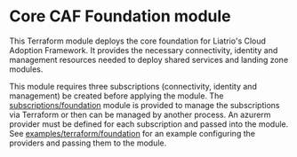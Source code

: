# Core CAF Foundation module

This Terraform module deploys the core foundation for Liatrio's Cloud Adoption Framework. It provides the necessary connectivity, identity and management resources needed to deploy shared services and landing zone modules.

This module requires three subscriptions (connectivity, identity and management) be created before applying the module. The [subscriptions/foundation](../../subscriptions/foundation/) module is provided to manage the subscriptions via Terraform or then can be managed by another process. An azurerm provider must be defined for each subscription and passed into the module. See [examples/terraform/foundation](../../examples/terraform/foundation/) for an example configuring the providers and passing them to the module.


